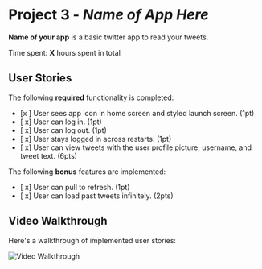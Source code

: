# Project 3 - *Name of App Here*

**Name of your app** is a basic twitter app to read your tweets.

Time spent: **X** hours spent in total

## User Stories

The following **required** functionality is completed:

- [x ] User sees app icon in home screen and styled launch screen. (1pt)
- [ x] User can log in. (1pt)
- [ x] User can log out. (1pt)
- [ x] User stays logged in across restarts. (1pt)
- [ x] User can view tweets with the user profile picture, username, and tweet text. (6pts)

The following **bonus** features are implemented:

- [ x] User can pull to refresh. (1pt)
- [ x] User can load past tweets infinitely. (2pts)

## Video Walkthrough

Here's a walkthrough of implemented user stories:

<img src='http://i.imgur.com/link/to/your/gif/file.gif' title='Video Walkthrough' width='' alt='Video Walkthrough' />

